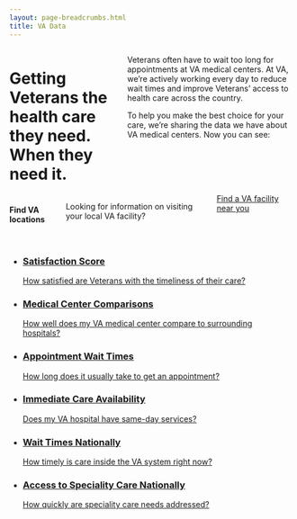 ```yaml
---
layout: page-breadcrumbs.html
title: VA Data
---
```


<div class="main">
  <div class="section one">
    <div class="row">
      <div class="small-12 medium-8 columns usa-content">
        <h1>Getting Veterans the health care they need. When they need it.</h1>
        <div class="va-introtext">
          <p>Veterans often have to wait too long for appointments at VA medical centers. At VA, we’re actively working every day to reduce wait times and improve Veterans’ access to health care across the country.</p>
          <p>To help you make the best choice for your care, we’re sharing the data we have about VA medical centers. Now you can see:</p>
        </div>
      </div>
      <div class="small-12 medium-4 columns">
        <h4 class="highlight">Find VA locations</h4>
        <p>Looking for information on visiting your local VA facility?</p>
        <a class="usa-button" href="/facilities">Find a VA facility near you</a>
        <div><br></div>
      </div>
    </div>
    <div class="row">
      <div class="small-12 columns">
        <ul class="va-cards va-cards--3across">
          <li class="va-card">
            <a href="http://shepwest.azurewebsites.us/">
              <h3 class="va-card-title">Satisfaction Score</h3>
              <span>How satisfied are Veterans with the timeliness of their care?</span>
            </a>
          </li>
          <li class="va-card">
            <a href="http://vapwt.usgovtrafficmanager.net/Healthcare/HospitalCompareData">
              <h3 class="va-card-title">Medical Center Comparisons</h3>
              <span>How well does my VA medical center compare to surrounding hospitals?</span>
            </a>
          </li>
          <li class="va-card">
            <a href="http://pwteastdev.azurewebsites.us">
              <h3 class="va-card-title">Appointment Wait Times</h3>
              <span>How long does it usually take to get an appointment?</span>
            </a>
          </li>
          <li class="va-card">
            <a href="http://pwteastdev.azurewebsites.us/main/statemap/true">
              <h3 class="va-card-title">Immediate Care Availability</h3>
              <span>Does my VA hospital have same-day services?</span>
            </a>
          </li>
          <li class="va-card">
            <a href="http://vapwt.usgovtrafficmanager.net/Healthcare/TimelinessOfVACare">
              <h3 class="va-card-title">Wait Times Nationally</h3>
              <span>How timely is care inside the VA system right now?</span>
            </a>
          </li>
          <li class="va-card">
            <a href="http://vapwt.usgovtrafficmanager.net/Healthcare/AccessToSpecialtyCare">
              <h3 class="va-card-title">Access to Speciality Care Nationally</h3>
              <span>How quickly are speciality care needs addressed?</span>
            </a>
          </li>
        </ul>
        <div><br></div>
      </div>
    </div>
  </div>
</div>
